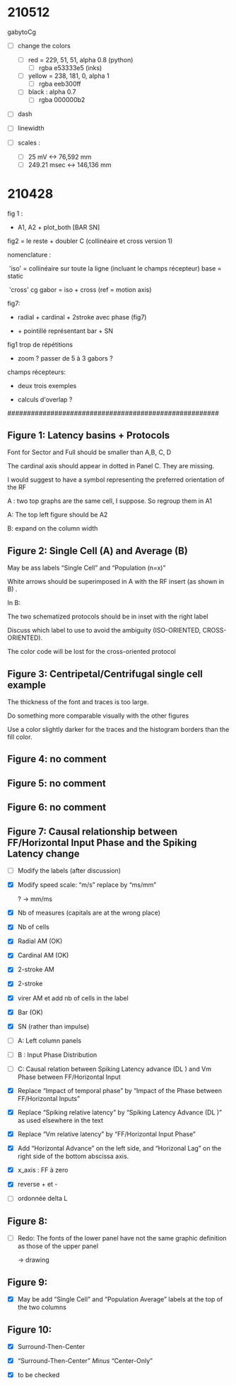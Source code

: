 # 210512

gabytoCg

- [ ] change the colors
  - [ ] red = 229, 51, 51, alpha 0.8 (python)
    - [ ] rgba  e53333e5 (inks)
  - [ ] yellow = 238, 181, 0, alpha 1
    - [ ] rgba  eeb300ff
  - [ ] black : alpha 0.7
    - [ ] rgba 000000b2
  
- [ ] dash

- [ ] linewidth 

- [ ] scales : 

  - [ ] 25 mV <-> 76,592 mm
  - [ ] 249.21 msec <-> 146,136 mm

 # 210428

fig 1 :

- A1, A2 + plot_both [BAR SN]



fig2 = le reste + doubler C (collinéaire et cross version 1)

nomenclature : 

​	'iso' = collinéaire sur toute la ligne (incluant le champs récepteur) base = static

​	'cross' cg gabor = iso + cross (ref = motion axis)



fig7:

- radial + cardinal  + 2stroke avec phase (fig7)

- \+ pointillé représentant bar + SN



fig1 trop de répétitions

- zoom ? passer de 5 à 3 gabors ?



champs récepteurs:

- deux trois exemples

- calculs d'overlap ?






######################################################

 

## Figure 1: Latency basins + Protocols

Font for Sector and Full should be smaller than A,B, C, D

The cardinal axis should appear in dotted in Panel C. They are missing.

I would suggest to have a symbol representing the preferred orientation of the RF

A : two top graphs are the same cell, I suppose. So regroup them in A1

A: The top left figure should be A2

B: expand on the column width

 

 

## Figure 2: Single Cell (A) and Average (B)

May be ass labels “Single Cell” and “Population (n=x)”

White arrows should be superimposed in A with the RF insert (as shown in B) .

In B:

The two schematized protocols should be in inset with the right label 

Discuss which label to use to avoid the ambiguity (ISO-ORIENTED, CROSS-ORIENTED).

The color code will be lost for the cross-oriented protocol

 

## Figure 3: Centripetal/Centrifugal single cell example

The thickness of the font and traces is too large.

Do something more comparable visually with the other figures

Use a color slightly darker for the traces and the histogram borders than the fill color.

 

## Figure 4: no comment

 

## Figure 5: no comment

 

## Figure 6: no comment

 

## Figure 7: Causal relationship between FF/Horizontal Input Phase and the Spiking Latency change

- [ ] Modify the labels (after discussion)

- [x] Modify speed scale: “m/s” replace by “ms/mm”

  ?  -> mm/ms

- [x] Nb of measures (capitals are at the wrong place)

- [x] Nb of cells

- [x] Radial AM (OK)

- [x] Cardinal AM (OK)

- [x] 2-stroke AM

- [x] 2-stroke

- [x] virer AM et add nb of cells in the label

- [x] Bar (OK)

- [x] SN (rather than impulse)

- [ ] A: Left column panels

- [ ] B : Input Phase Distribution

- [ ] C: Causal relation between Spiking Latency advance (DL ) and Vm Phase between FF/Horizontal Input

- [x] Replace “Impact of temporal phase” by “Impact of the Phase between FF/Horizontal Inputs”

- [x] Replace “Spiking relative latency” by “Spiking Latency Advance (DL )” as used elsewhere in the text

- [x] Replace “Vm relative latency” by “FF/Horizontal Input Phase”

- [x] Add “Horizontal Advance” on the left side, and “Horizonal Lag” on the right side of the bottom abscissa axis.

- [x] x_axis : FF à zero

- [x] reverse + et -

- [ ] ordonnée delta L

## Figure 8:

- [ ] Redo: The fonts of the lower panel have not the same graphic definition as those of the upper panel

  -> drawing

## Figure 9:

- [x] May be add “Single Cell” and “Population Average” labels at the top of the two columns

 

## Figure 10:

- [x] Surround-Then-Center
- [x] “Surround-Then-Center” *Minus* “Center-Only”
- [x] to be checked

 